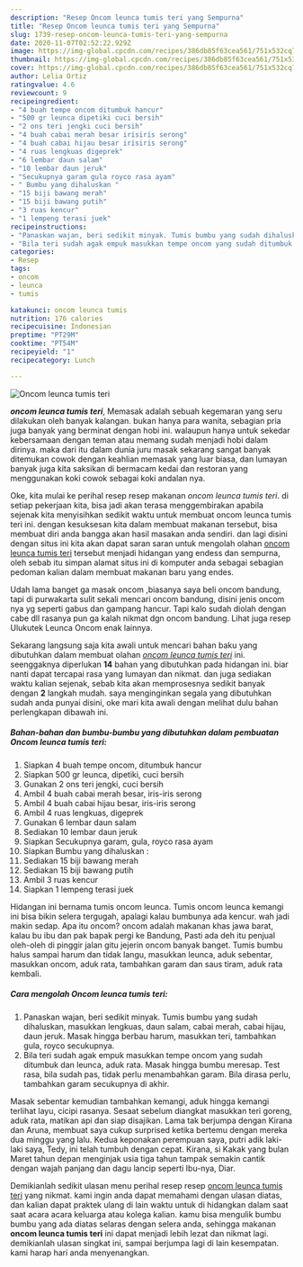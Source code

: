 ```yaml
---
description: "Resep Oncom leunca tumis teri yang Sempurna"
title: "Resep Oncom leunca tumis teri yang Sempurna"
slug: 1739-resep-oncom-leunca-tumis-teri-yang-sempurna
date: 2020-11-07T02:52:22.929Z
image: https://img-global.cpcdn.com/recipes/386db85f63cea561/751x532cq70/oncom-leunca-tumis-teri-foto-resep-utama.jpg
thumbnail: https://img-global.cpcdn.com/recipes/386db85f63cea561/751x532cq70/oncom-leunca-tumis-teri-foto-resep-utama.jpg
cover: https://img-global.cpcdn.com/recipes/386db85f63cea561/751x532cq70/oncom-leunca-tumis-teri-foto-resep-utama.jpg
author: Lelia Ortiz
ratingvalue: 4.6
reviewcount: 9
recipeingredient:
- "4 buah tempe oncom ditumbuk hancur"
- "500 gr leunca dipetiki cuci bersih"
- "2 ons teri jengki cuci bersih"
- "4 buah cabai merah besar irisiris serong"
- "4 buah cabai hijau besar irisiris serong"
- "4 ruas lengkuas digeprek"
- "6 lembar daun salam"
- "10 lembar daun jeruk"
- "Secukupnya garam gula royco rasa ayam"
- " Bumbu yang dihaluskan "
- "15 biji bawang merah"
- "15 biji bawang putih"
- "3 ruas kencur"
- "1 lempeng terasi juek"
recipeinstructions:
- "Panaskan wajan, beri sedikit minyak. Tumis bumbu yang sudah dihaluskan, masukkan lengkuas, daun salam, cabai merah, cabai hijau, daun jeruk. Masak hingga berbau harum, masukkan teri, tambahkan gula, royco secukupnya."
- "Bila teri sudah agak empuk masukkan tempe oncom yang sudah ditumbuk dan leunca, aduk rata. Masak hingga bumbu meresap. Test rasa, bila sudah pas, tidak perlu menambahkan garam. Bila dirasa perlu, tambahkan garam secukupnya di akhir."
categories:
- Resep
tags:
- oncom
- leunca
- tumis

katakunci: oncom leunca tumis 
nutrition: 176 calories
recipecuisine: Indonesian
preptime: "PT29M"
cooktime: "PT54M"
recipeyield: "1"
recipecategory: Lunch

---
```



![Oncom leunca tumis teri](https://img-global.cpcdn.com/recipes/386db85f63cea561/751x532cq70/oncom-leunca-tumis-teri-foto-resep-utama.jpg)

<b><i>oncom leunca tumis teri</i></b>, Memasak adalah sebuah kegemaran yang seru dilakukan oleh banyak kalangan. bukan hanya para wanita, sebagian pria juga banyak yang berminat dengan hobi ini. walaupun hanya untuk sekedar kebersamaan dengan teman atau memang sudah menjadi hobi dalam dirinya. maka dari itu dalam dunia juru masak sekarang sangat banyak ditemukan cowok dengan keahlian memasak yang luar biasa, dan lumayan banyak juga kita saksikan di bermacam kedai dan restoran yang menggunakan koki cowok sebagai koki andalan nya.

Oke, kita mulai ke perihal resep resep makanan <i>oncom leunca tumis teri</i>. di setiap pekerjaan kita, bisa jadi akan terasa menggembirakan apabila sejenak kita menyisihkan sedikit waktu untuk membuat oncom leunca tumis teri ini. dengan kesuksesan kita dalam membuat makanan tersebut, bisa membuat diri anda bangga akan hasil masakan anda sendiri. dan lagi disini dengan situs ini kita akan dapat saran saran untuk mengolah olahan <u>oncom leunca tumis teri</u> tersebut menjadi hidangan yang endess dan sempurna, oleh sebab itu simpan alamat situs ini di komputer anda sebagai sebagian pedoman kalian dalam membuat makanan baru yang endes.

Udah lama banget ga masak oncom ,biasanya saya beli oncom bandung, tapi di purwakarta sulit sekali mencari oncom bandung, disini jenis oncom nya yg seperti gabus dan gampang hancur. Tapi kalo sudah diolah dengan cabe dll rasanya pun ga kalah nikmat dgn oncom bandung. Lihat juga resep Ulukutek Leunca Oncom enak lainnya.


Sekarang langsung saja kita awali untuk mencari bahan baku yang dibutuhkan dalam membuat olahan <u><i>oncom leunca tumis teri</i></u> ini. seenggaknya diperlukan <b>14</b> bahan yang dibutuhkan pada hidangan ini. biar nanti dapat tercapai rasa yang lumayan dan nikmat. dan juga sediakan waktu kalian sejenak, sebab kita akan memprosesnya sedikit banyak dengan <b>2</b> langkah mudah. saya menginginkan segala yang dibutuhkan sudah anda punyai disini, oke mari kita awali dengan melihat dulu bahan perlengkapan dibawah ini.

<!--inarticleads1-->

##### Bahan-bahan dan bumbu-bumbu yang dibutuhkan dalam pembuatan Oncom leunca tumis teri:

1. Siapkan 4 buah tempe oncom, ditumbuk hancur
1. Siapkan 500 gr leunca, dipetiki, cuci bersih
1. Gunakan 2 ons teri jengki, cuci bersih
1. Ambil 4 buah cabai merah besar, iris-iris serong
1. Ambil 4 buah cabai hijau besar, iris-iris serong
1. Ambil 4 ruas lengkuas, digeprek
1. Gunakan 6 lembar daun salam
1. Sediakan 10 lembar daun jeruk
1. Siapkan Secukupnya garam, gula, royco rasa ayam
1. Siapkan  Bumbu yang dihaluskan :
1. Sediakan 15 biji bawang merah
1. Sediakan 15 biji bawang putih
1. Ambil 3 ruas kencur
1. Siapkan 1 lempeng terasi juek


Hidangan ini bernama tumis oncom leunca. Tumis oncom leunca kemangi ini bisa bikin selera tergugah, apalagi kalau bumbunya ada kencur. wah jadi makin sedap. Apa itu oncom? oncom adalah makanan khas jawa barat, kalau bu ibu dan pak bapak pergi ke Bandung, Pasti ada deh itu penjual oleh-oleh di pinggir jalan gitu jejerin oncom banyak banget. Tumis bumbu halus sampai harum dan tidak langu, masukkan leunca, aduk sebentar, masukkan oncom, aduk rata, tambahkan garam dan saus tiram, aduk rata kembali. 

<!--inarticleads2-->

##### Cara mengolah Oncom leunca tumis teri:

1. Panaskan wajan, beri sedikit minyak. Tumis bumbu yang sudah dihaluskan, masukkan lengkuas, daun salam, cabai merah, cabai hijau, daun jeruk. Masak hingga berbau harum, masukkan teri, tambahkan gula, royco secukupnya.
1. Bila teri sudah agak empuk masukkan tempe oncom yang sudah ditumbuk dan leunca, aduk rata. Masak hingga bumbu meresap. Test rasa, bila sudah pas, tidak perlu menambahkan garam. Bila dirasa perlu, tambahkan garam secukupnya di akhir.


Masak sebentar kemudian tambahkan kemangi, aduk hingga kemangi terlihat layu, cicipi rasanya. Sesaat sebelum diangkat masukkan teri goreng, aduk rata, matikan api dan siap disajikan. Lama tak berjumpa dengan Kirana dan Aruna, membuat saya cukup surprised ketika bertemu dengan mereka dua minggu yang lalu. Kedua keponakan perempuan saya, putri adik laki-laki saya, Tedy, ini telah tumbuh dengan cepat. Kirana, si Kakak yang bulan Maret tahun depan menginjak usia tiga tahun tampak semakin cantik dengan wajah panjang dan dagu lancip seperti Ibu-nya, Diar. 

Demikianlah sedikit ulasan menu perihal resep resep <u>oncom leunca tumis teri</u> yang nikmat. kami ingin anda dapat memahami dengan ulasan diatas, dan kalian dapat praktek ulang di lain waktu untuk di hidangkan dalam saat saat acara acara keluarga atau kolega kalian. kamu bisa mengulik bumbu bumbu yang ada diatas selaras dengan selera anda, sehingga makanan <b>oncom leunca tumis teri</b> ini dapat menjadi lebih lezat dan nikmat lagi. demikianlah ulasan singkat ini, sampai berjumpa lagi di lain kesempatan. kami harap hari anda menyenangkan.
